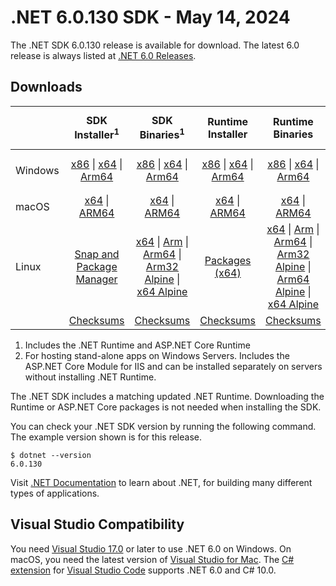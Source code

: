 # .NET 6.0.130 SDK - May 14, 2024

The .NET SDK 6.0.130 release is available for download. The latest 6.0 release is always listed at [.NET 6.0 Releases](../README.md).

## Downloads

|           | SDK Installer<sup>1</sup>                        | SDK Binaries<sup>1</sup>                 | Runtime Installer                                        | Runtime Binaries                                 | ASP.NET Core Runtime           |Windows Desktop Runtime          |
| --------- | :------------------------------------------:     | :----------------------:                 | :---------------------------:                            | :-------------------------:                      | :-----------------:            | :-----------------:            |
| Windows   | [x86][dotnet-sdk-win-x86.exe] \| [x64][dotnet-sdk-win-x64.exe] \| [Arm64][dotnet-sdk-win-arm64.exe] | [x86][dotnet-sdk-win-x86.zip] \| [x64][dotnet-sdk-win-x64.zip] \|  [Arm64][dotnet-sdk-win-arm64.zip] | [x86][dotnet-runtime-win-x86.exe] \| [x64][dotnet-runtime-win-x64.exe] \| [Arm64][dotnet-runtime-win-arm64.exe] | [x86][dotnet-runtime-win-x86.zip] \| [x64][dotnet-runtime-win-x64.zip] \| [Arm64][dotnet-runtime-win-arm64.zip] | [x86][aspnetcore-runtime-win-x86.exe] \| [x64][aspnetcore-runtime-win-x64.exe] \|<br/> [Hosting Bundle][dotnet-hosting-win.exe]<sup>2</sup> | [x86][windowsdesktop-runtime-win-x86.exe] \| [x64][windowsdesktop-runtime-win-x64.exe] \| [Arm64][windowsdesktop-runtime-win-arm64.exe] |
| macOS     | [x64][dotnet-sdk-osx-x64.pkg] \| [ARM64][dotnet-sdk-osx-arm64.pkg] | [x64][dotnet-sdk-osx-x64.tar.gz] \| [ARM64][dotnet-sdk-osx-arm64.tar.gz]  | [x64][dotnet-runtime-osx-x64.pkg] \| [ARM64][dotnet-runtime-osx-arm64.pkg] | [x64][dotnet-runtime-osx-x64.tar.gz] \| [ARM64][dotnet-runtime-osx-arm64.tar.gz]| [x64][aspnetcore-runtime-osx-x64.tar.gz] \| [ARM64][aspnetcore-runtime-osx-arm64.tar.gz] | - |<sup>1</sup>
| Linux     |  [Snap and Package Manager](../install-linux.md)  | [x64][dotnet-sdk-linux-x64.tar.gz] \| [Arm][dotnet-sdk-linux-arm.tar.gz]  \| [Arm64][dotnet-sdk-linux-arm64.tar.gz] \| [Arm32 Alpine][dotnet-sdk-linux-musl-arm.tar.gz]  \| [x64 Alpine][dotnet-sdk-linux-musl-x64.tar.gz] | [Packages (x64)][linux-packages] | [x64][dotnet-runtime-linux-x64.tar.gz] \| [Arm][dotnet-runtime-linux-arm.tar.gz] \| [Arm64][dotnet-runtime-linux-arm64.tar.gz] \| [Arm32 Alpine][dotnet-runtime-linux-musl-arm.tar.gz] \| [Arm64 Alpine][dotnet-runtime-linux-musl-arm64.tar.gz] \| [x64 Alpine][dotnet-runtime-linux-musl-x64.tar.gz]  | [x64][aspnetcore-runtime-linux-x64.tar.gz]<sup>1</sup>  \| [Arm][aspnetcore-runtime-linux-arm.tar.gz]<sup>1</sup> \| [Arm64][aspnetcore-runtime-linux-arm64.tar.gz]<sup>1</sup> \| [x64 Alpine][aspnetcore-runtime-linux-musl-x64.tar.gz] | - | <sup>1</sup> |
|  | [Checksums][checksums-sdk]                             | [Checksums][checksums-sdk]                                      | [Checksums][checksums-runtime]                             | [Checksums][checksums-runtime]  | [Checksums][checksums-runtime]  | [Checksums][checksums-runtime]

1. Includes the .NET Runtime and ASP.NET Core Runtime
2. For hosting stand-alone apps on Windows Servers. Includes the ASP.NET Core Module for IIS and can be installed separately on servers without installing .NET Runtime.

The .NET SDK includes a matching updated .NET Runtime. Downloading the Runtime or ASP.NET Core packages is not needed when installing the SDK.

You can check your .NET SDK version by running the following command. The example version shown is for this release.

```console
$ dotnet --version
6.0.130
```

Visit [.NET Documentation](https://learn.microsoft.com/dotnet/core/) to learn about .NET, for building many different types of applications.

## Visual Studio Compatibility

You need [Visual Studio 17.0](https://visualstudio.microsoft.com) or later to use .NET 6.0 on Windows. On macOS, you need the latest version of [Visual Studio for Mac](https://visualstudio.microsoft.com/vs/mac/). The [C# extension](https://code.visualstudio.com/docs/languages/dotnet) for [Visual Studio Code](https://code.visualstudio.com/) supports .NET 6.0 and C# 10.0.

[blob-runtime]: https://builds.dotnet.microsoft.com/dotnet/Runtime/
[blob-sdk]: https://builds.dotnet.microsoft.com/dotnet/Sdk/
[release-notes]: 6.0.130.md

[checksums-runtime]: https://builds.dotnet.microsoft.com/dotnet/checksums/6.0.30-sha.txt
[checksums-sdk]: https://builds.dotnet.microsoft.com/dotnet/checksums/6.0.30-sha.txt

[linux-install]: https://learn.microsoft.com/dotnet/core/install/linux

[dotnet-blog]:  https://devblogs.microsoft.com/dotnet/April-2024-updates/
[aspnet-blog]: https://devblogs.microsoft.com/dotnet/announcing-asp-net-core-in-net-6/
[maui-blog]: https://devblogs.microsoft.com/dotnet/update-on-dotnet-maui/
[linux-packages]: ../install-linux.md


[//]: # ( Runtime 6.0.30)
[dotnet-runtime-linux-arm.tar.gz]: https://download.visualstudio.microsoft.com/download/pr/483f6fe3-77d1-4836-bd77-5e31a692e20b/b17e2cdc16ef6a011b007cd751304ed5/dotnet-runtime-6.0.30-linux-arm.tar.gz
[dotnet-runtime-linux-arm64.tar.gz]: https://download.visualstudio.microsoft.com/download/pr/27a21bdd-cad5-4f5a-b7a3-86942632a745/3d7aba7c0cfe0c28342a8f83b65e72b9/dotnet-runtime-6.0.30-linux-arm64.tar.gz
[dotnet-runtime-linux-musl-arm.tar.gz]: https://download.visualstudio.microsoft.com/download/pr/f4b42b62-3be8-4d35-9ac4-963dbff46eca/cbdc0f0d8d1f1b1bd2d3e940a90ed32f/dotnet-runtime-6.0.30-linux-musl-arm.tar.gz
[dotnet-runtime-linux-musl-arm64.tar.gz]: https://download.visualstudio.microsoft.com/download/pr/bbacb3d4-59eb-4fa5-8516-433e9026b121/892d304ec8cbedc744e4754ee13eba3b/dotnet-runtime-6.0.30-linux-musl-arm64.tar.gz
[dotnet-runtime-linux-musl-x64.tar.gz]: https://download.visualstudio.microsoft.com/download/pr/e29d4eb6-9ab6-4829-aac7-ad2735fd5315/3f0c147178cd55a76dab707929dd9e44/dotnet-runtime-6.0.30-linux-musl-x64.tar.gz
[dotnet-runtime-linux-x64.tar.gz]: https://download.visualstudio.microsoft.com/download/pr/a80ab89d-9f64-47b9-bba5-907a4cdaf457/c5714a6e605ef86293a5145d8ea72f39/dotnet-runtime-6.0.30-linux-x64.tar.gz
[dotnet-runtime-osx-arm64.pkg]: https://download.visualstudio.microsoft.com/download/pr/98933696-35c7-4fd8-a064-464b225936bc/d6b3543a85048bfbfeaf573c530ff325/dotnet-runtime-6.0.30-osx-arm64.pkg
[dotnet-runtime-osx-arm64.tar.gz]: https://download.visualstudio.microsoft.com/download/pr/e78e6379-e47a-4e24-ac6b-1c3182f1d664/b8f47b2f04b15c78ac24a8bc88000131/dotnet-runtime-6.0.30-osx-arm64.tar.gz
[dotnet-runtime-osx-x64.pkg]: https://download.visualstudio.microsoft.com/download/pr/ae918557-0104-47ec-852e-8a7d7da28f0c/88cb2064682655ebd9af66b5884415d0/dotnet-runtime-6.0.30-osx-x64.pkg
[dotnet-runtime-osx-x64.tar.gz]: https://download.visualstudio.microsoft.com/download/pr/aee516fe-b6d8-40db-b284-1a287f7cd5ce/c217b7cdbcac883886169b82bcc2b7d8/dotnet-runtime-6.0.30-osx-x64.tar.gz
[dotnet-runtime-win-arm64.exe]: https://download.visualstudio.microsoft.com/download/pr/c9a26964-93dc-4553-9d8c-476429b8ab97/b3d8a2434beb4a9731f2799712c97de8/dotnet-runtime-6.0.30-win-arm64.exe
[dotnet-runtime-win-arm64.zip]: https://download.visualstudio.microsoft.com/download/pr/8f10ef9c-0b38-4ce4-807e-2b5963d9af59/34c51c70fdf020cd0bfc4bbbd34b422c/dotnet-runtime-6.0.30-win-arm64.zip
[dotnet-runtime-win-x64.exe]: https://download.visualstudio.microsoft.com/download/pr/4c90e689-0f01-44a5-b9f3-1e3f5719b958/036442fd1c69b528939b5f98b7180f44/dotnet-runtime-6.0.30-win-x64.exe
[dotnet-runtime-win-x64.zip]: https://download.visualstudio.microsoft.com/download/pr/4cbb8ef9-bdab-4c78-a09a-bc44fdd4574f/15fe579eb104fb9c3254540075e423b8/dotnet-runtime-6.0.30-win-x64.zip
[dotnet-runtime-win-x86.exe]: https://download.visualstudio.microsoft.com/download/pr/7be97c08-23b8-4f60-ad04-82bac01ee741/e1631e554c004a83a118cfee672f3ee9/dotnet-runtime-6.0.30-win-x86.exe
[dotnet-runtime-win-x86.zip]: https://download.visualstudio.microsoft.com/download/pr/d67770a3-84d1-49b9-a5ae-93aef0c45ec5/bbb1fa9e139c5be7ba2f747732aa7d76/dotnet-runtime-6.0.30-win-x86.zip

[//]: # ( WindowsDesktop 6.0.30)
[windowsdesktop-runtime-win-arm64.exe]: https://download.visualstudio.microsoft.com/download/pr/62c0149c-c117-4600-8717-cbdd0f6101aa/00c4f58f028abd47afe3ad9c41c6ca9a/windowsdesktop-runtime-6.0.30-win-arm64.exe
[windowsdesktop-runtime-win-arm64.zip]: https://download.visualstudio.microsoft.com/download/pr/d3ad48f5-3eff-40ab-90ae-052da562a692/f0c35f18716ac63e81190b0e84757a99/windowsdesktop-runtime-6.0.30-win-arm64.zip
[windowsdesktop-runtime-win-x64.exe]: https://download.visualstudio.microsoft.com/download/pr/b14af665-ca5f-40a5-b0a9-4c7ca9ff1072/dfc3ab88e4dfbcece4fb7ee5246c406b/windowsdesktop-runtime-6.0.30-win-x64.exe
[windowsdesktop-runtime-win-x64.zip]: https://download.visualstudio.microsoft.com/download/pr/e736525d-4d3b-4bcd-a01b-10e8facabfe5/95cc409bf57021fbb6be4ba2809394c5/windowsdesktop-runtime-6.0.30-win-x64.zip
[windowsdesktop-runtime-win-x86.exe]: https://download.visualstudio.microsoft.com/download/pr/94bd5cf9-0c22-4790-89c6-d1ce4b4fe952/2a01badbae5ec0c3e199f3c2a7ae764f/windowsdesktop-runtime-6.0.30-win-x86.exe
[windowsdesktop-runtime-win-x86.zip]: https://download.visualstudio.microsoft.com/download/pr/740d0876-4421-4ab5-abb9-db8a59ca9c58/d0f24e78945bd5ae8cb781faad2f8439/windowsdesktop-runtime-6.0.30-win-x86.zip

[//]: # ( ASP 6.0.30)
[aspnetcore-runtime-linux-arm.tar.gz]: https://download.visualstudio.microsoft.com/download/pr/4e9433f6-d96f-412e-9eea-006657b32057/fcffac6fb601db009bceb8a4c58a9eea/aspnetcore-runtime-6.0.30-linux-arm.tar.gz
[aspnetcore-runtime-linux-arm64.tar.gz]: https://download.visualstudio.microsoft.com/download/pr/a4c8e994-c595-4698-8cfc-cf3ac166bbbf/9e6b514da011de5191d148d95601a7ec/aspnetcore-runtime-6.0.30-linux-arm64.tar.gz
[aspnetcore-runtime-linux-musl-arm.tar.gz]: https://download.visualstudio.microsoft.com/download/pr/8629bb1d-d6dd-45b6-8398-0751c82dd7fb/679f6876065ec1bc7120524f3c24e5da/aspnetcore-runtime-6.0.30-linux-musl-arm.tar.gz
[aspnetcore-runtime-linux-musl-arm64.tar.gz]: https://download.visualstudio.microsoft.com/download/pr/e889b668-b57b-4d65-ad63-27a469f5b014/625a3b54ef81f8dc202caab3835fd7fb/aspnetcore-runtime-6.0.30-linux-musl-arm64.tar.gz
[aspnetcore-runtime-linux-musl-x64.tar.gz]: https://download.visualstudio.microsoft.com/download/pr/9cef9012-d931-4f34-91b3-e9df5db451d8/4a8854c8dc18438461cf54e05795c7ea/aspnetcore-runtime-6.0.30-linux-musl-x64.tar.gz
[aspnetcore-runtime-linux-x64.tar.gz]: https://download.visualstudio.microsoft.com/download/pr/03d1bc71-2ad1-41b4-aa2f-9e4ef6d5c6ed/29b655655d626c590cb216e0c30bccb3/aspnetcore-runtime-6.0.30-linux-x64.tar.gz
[aspnetcore-runtime-osx-arm64.tar.gz]: https://download.visualstudio.microsoft.com/download/pr/0a61c065-2196-4a9f-a34a-9517b3ec9336/538e1624926840a66ef6963f57d44aa0/aspnetcore-runtime-6.0.30-osx-arm64.tar.gz
[aspnetcore-runtime-osx-x64.tar.gz]: https://download.visualstudio.microsoft.com/download/pr/15ab71c2-9230-4afb-87c5-36328af745ed/b859c077ed4d8c00985a2ee87009b6f1/aspnetcore-runtime-6.0.30-osx-x64.tar.gz
[aspnetcore-runtime-win-arm64.zip]: https://download.visualstudio.microsoft.com/download/pr/fc08d418-ec71-4944-bfab-46fa482cbab7/b5429f709866cc339e87c2c43d155ee1/aspnetcore-runtime-6.0.30-win-arm64.zip
[aspnetcore-runtime-win-x64.exe]: https://download.visualstudio.microsoft.com/download/pr/df69e0b0-7666-43f2-9a1d-5c239f0a5d70/ecd33d20405bbc0f9caf30983dd255bf/aspnetcore-runtime-6.0.30-win-x64.exe
[aspnetcore-runtime-win-x64.zip]: https://download.visualstudio.microsoft.com/download/pr/20424721-b266-4fcc-8862-c7d497001955/567470e03758660466c61485d458ed71/aspnetcore-runtime-6.0.30-win-x64.zip
[aspnetcore-runtime-win-x86.exe]: https://download.visualstudio.microsoft.com/download/pr/e418b6d7-11ba-4986-a94b-05129eca848d/832c57d83015072a1c1446dee4366ed6/aspnetcore-runtime-6.0.30-win-x86.exe
[aspnetcore-runtime-win-x86.zip]: https://download.visualstudio.microsoft.com/download/pr/badc125b-8d4f-425d-9228-a461f973141f/8061de10b426a544de715a5e15411a5a/aspnetcore-runtime-6.0.30-win-x86.zip
[dotnet-hosting-win.exe]: https://download.visualstudio.microsoft.com/download/pr/41643a5c-1ed5-41c8-abd0-473112282a79/644e14ace834d476fe3fa6797e472c55/dotnet-hosting-6.0.30-win.exe

[//]: # ( SDK 6.0.130)
[dotnet-sdk-linux-arm.tar.gz]: https://download.visualstudio.microsoft.com/download/pr/3700877c-4762-4d22-a802-9a4d901994d3/acf30afb2a26c53f281e1f3b7432ed07/dotnet-sdk-6.0.130-linux-arm.tar.gz
[dotnet-sdk-linux-arm64.tar.gz]: https://download.visualstudio.microsoft.com/download/pr/b7e1a062-bd07-4aab-90c8-0d91994ce0c5/1d399c3f9cc73c767e6927ad4f60c5c5/dotnet-sdk-6.0.130-linux-arm64.tar.gz
[dotnet-sdk-linux-musl-arm.tar.gz]: https://download.visualstudio.microsoft.com/download/pr/0ae59f99-e6f3-4a2a-ab76-871cde6a96c6/ddf52d2d40d67e366641ab1005ff8cc4/dotnet-sdk-6.0.130-linux-musl-arm.tar.gz
[dotnet-sdk-linux-musl-arm64.tar.gz]: https://download.visualstudio.microsoft.com/download/pr/5b4f3899-2c4b-4609-b7ce-dd0aa18446da/a5a589433ecb0fecdf9db43c68b7aad5/dotnet-sdk-6.0.130-linux-musl-arm64.tar.gz
[dotnet-sdk-linux-musl-x64.tar.gz]: https://download.visualstudio.microsoft.com/download/pr/60efc626-c5c6-4359-9390-5fff8e50c49c/8e2ad346860f8e979ad9437fad43410b/dotnet-sdk-6.0.130-linux-musl-x64.tar.gz
[dotnet-sdk-linux-x64.tar.gz]: https://download.visualstudio.microsoft.com/download/pr/3d0d3892-fec9-4764-8638-b579b1b9e222/dd4c14a3c27929671362c89fe3378677/dotnet-sdk-6.0.130-linux-x64.tar.gz
[dotnet-sdk-osx-arm64.pkg]: https://download.visualstudio.microsoft.com/download/pr/2c128b2d-bf7a-4a99-9975-6d3f22bf8669/c5e5c85dcbaf48beec2c362421c56f5f/dotnet-sdk-6.0.130-osx-arm64.pkg
[dotnet-sdk-osx-arm64.tar.gz]: https://download.visualstudio.microsoft.com/download/pr/8c72ae1a-38b3-4a30-81d5-408073f96d64/2e3493ea5498d598193746232d4be684/dotnet-sdk-6.0.130-osx-arm64.tar.gz
[dotnet-sdk-osx-x64.pkg]: https://download.visualstudio.microsoft.com/download/pr/918e05b0-424b-40f4-8564-b4a60ceae4f5/e2d2b6eeb04f7fdcb3b357680255d695/dotnet-sdk-6.0.130-osx-x64.pkg
[dotnet-sdk-osx-x64.tar.gz]: https://download.visualstudio.microsoft.com/download/pr/fa013cb2-8b3c-4986-8863-dd526d13503e/ac0c886e8c9837784ff02db082ac4a53/dotnet-sdk-6.0.130-osx-x64.tar.gz
[dotnet-sdk-win-arm64.exe]: https://download.visualstudio.microsoft.com/download/pr/961020ba-d92d-416b-9b97-809fcc9ae171/fb6821fe242998e1941873c94a82c480/dotnet-sdk-6.0.130-win-arm64.exe
[dotnet-sdk-win-arm64.zip]: https://download.visualstudio.microsoft.com/download/pr/37dee466-c9f0-4366-923e-63863f8ed2f8/11a6233168ec238f8b16001fd75b4191/dotnet-sdk-6.0.130-win-arm64.zip
[dotnet-sdk-win-x64.exe]: https://download.visualstudio.microsoft.com/download/pr/7ea0804f-7a76-4352-bf2b-0a01b8341ccd/eec0984b5d7cc27a09973c71692aea3b/dotnet-sdk-6.0.130-win-x64.exe
[dotnet-sdk-win-x64.zip]: https://download.visualstudio.microsoft.com/download/pr/01cf6f0d-d4d2-4933-9e56-bc37d4fb1c8c/4f26205d9af38b53b6b9e1621655716f/dotnet-sdk-6.0.130-win-x64.zip
[dotnet-sdk-win-x86.exe]: https://download.visualstudio.microsoft.com/download/pr/f974f21c-dacb-47b0-9454-04190ff362a3/227d6303d2cad371acd974db26ae8e13/dotnet-sdk-6.0.130-win-x86.exe
[dotnet-sdk-win-x86.zip]: https://download.visualstudio.microsoft.com/download/pr/81682a84-7366-486a-aeac-f999a94fa8b3/10e2470fd7300241cbac83f33366cfce/dotnet-sdk-6.0.130-win-x86.zip
